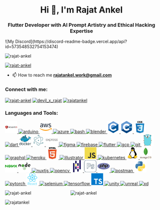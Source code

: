 <h1 align="center">Hi 👋, I'm Rajat Ankel</h1>
<h3 align="center">Flutter Developer with AI Prompt Artistry and Ethical Hacking Expertise</h3>
![My Discord](https://discord-readme-badge.vercel.app/api?id=573548532754153474)
<br>
<p align="left"> <img
        src="https://komarev.com/ghpvc/?username=rajat-ankel&label=Profile%20views&color=0e75b6&style=flat"
        alt="rajat-ankel" /> </p>

<p align="left"> <a href="https://github.com/ryo-ma/github-profile-trophy"><img
            src="https://github-profile-trophy.vercel.app/?username=rajat-ankel" alt="rajat-ankel" /></a> </p>

- 📫 How to reach me **rajatankel.work@gmail.com**

<h3 align="left">Connect with me:</h3>
<p align="left">
    <a href="https://linkedin.com/in/rajat-ankel" target="blank"><img align="center"
            src="https://raw.githubusercontent.com/rahuldkjain/github-profile-readme-generator/master/src/images/icons/Social/linked-in-alt.svg"
            alt="rajat-ankel" height="30" width="40" /></a>
    <a href="https://instagram.com/devil_x_rajat" target="blank"><img align="center"
            src="https://raw.githubusercontent.com/rahuldkjain/github-profile-readme-generator/master/src/images/icons/Social/instagram.svg"
            alt="devil_x_rajat" height="30" width="40" /></a>
    <a href="https://www.leetcode.com/rajatankel" target="blank"><img align="center"
            src="https://raw.githubusercontent.com/rahuldkjain/github-profile-readme-generator/master/src/images/icons/Social/leet-code.svg"
            alt="rajatankel" height="30" width="40" /></a>
</p>

<h3 align="left">Languages and Tools:</h3>
<p align="left"> <a href="https://angular.io" target="_blank" rel="noreferrer"> <img
            src="https://raw.githubusercontent.com/devicons/devicon/master/icons/angularjs/angularjs-original-wordmark.svg"
            alt="angularjs" width="40" height="40" /> </a> <a href="https://www.arduino.cc/" target="_blank"
        rel="noreferrer"> <img src="https://cdn.worldvectorlogo.com/logos/arduino-1.svg" alt="arduino" width="40"
            height="40" /> </a> <a href="https://aws.amazon.com" target="_blank" rel="noreferrer"> <img
            src="https://raw.githubusercontent.com/devicons/devicon/master/icons/amazonwebservices/amazonwebservices-original-wordmark.svg"
            alt="aws" width="40" height="40" /> </a> <a href="https://azure.microsoft.com/en-in/" target="_blank"
        rel="noreferrer"> <img src="https://www.vectorlogo.zone/logos/microsoft_azure/microsoft_azure-icon.svg"
            alt="azure" width="40" height="40" /> </a> <a href="https://www.gnu.org/software/bash/" target="_blank"
        rel="noreferrer"> <img src="https://www.vectorlogo.zone/logos/gnu_bash/gnu_bash-icon.svg" alt="bash" width="40"
            height="40" /> </a> <a href="https://www.blender.org/" target="_blank" rel="noreferrer"> <img
            src="https://download.blender.org/branding/community/blender_community_badge_white.svg" alt="blender"
            width="40" height="40" /> </a> <a href="https://www.cprogramming.com/" target="_blank" rel="noreferrer">
        <img src="https://raw.githubusercontent.com/devicons/devicon/master/icons/c/c-original.svg" alt="c" width="40"
            height="40" /> </a> <a href="https://www.w3schools.com/cpp/" target="_blank" rel="noreferrer"> <img
            src="https://raw.githubusercontent.com/devicons/devicon/master/icons/cplusplus/cplusplus-original.svg"
            alt="cplusplus" width="40" height="40" /> </a> <a href="https://www.w3schools.com/css/" target="_blank"
        rel="noreferrer"> <img
            src="https://raw.githubusercontent.com/devicons/devicon/master/icons/css3/css3-original-wordmark.svg"
            alt="css3" width="40" height="40" /> </a> <a href="https://dart.dev" target="_blank" rel="noreferrer"> <img
            src="https://www.vectorlogo.zone/logos/dartlang/dartlang-icon.svg" alt="dart" width="40" height="40" /> </a>
    <a href="https://www.docker.com/" target="_blank" rel="noreferrer"> <img
            src="https://raw.githubusercontent.com/devicons/devicon/master/icons/docker/docker-original-wordmark.svg"
            alt="docker" width="40" height="40" /> </a> <a href="https://www.electronjs.org" target="_blank"
        rel="noreferrer"> <img
            src="https://raw.githubusercontent.com/devicons/devicon/master/icons/electron/electron-original.svg"
            alt="electron" width="40" height="40" /> </a> <a href="https://expressjs.com" target="_blank"
        rel="noreferrer"> <img
            src="https://raw.githubusercontent.com/devicons/devicon/master/icons/express/express-original-wordmark.svg"
            alt="express" width="40" height="40" /> </a> <a href="https://www.figma.com/" target="_blank"
        rel="noreferrer"> <img src="https://www.vectorlogo.zone/logos/figma/figma-icon.svg" alt="figma" width="40"
            height="40" /> </a> <a href="https://firebase.google.com/" target="_blank" rel="noreferrer"> <img
            src="https://www.vectorlogo.zone/logos/firebase/firebase-icon.svg" alt="firebase" width="40" height="40" />
    </a> <a href="https://flutter.dev" target="_blank" rel="noreferrer"> <img
            src="https://www.vectorlogo.zone/logos/flutterio/flutterio-icon.svg" alt="flutter" width="40" height="40" />
    </a> <a href="https://cloud.google.com" target="_blank" rel="noreferrer"> <img
            src="https://www.vectorlogo.zone/logos/google_cloud/google_cloud-icon.svg" alt="gcp" width="40"
            height="40" /> </a> <a href="https://git-scm.com/" target="_blank" rel="noreferrer"> <img
            src="https://www.vectorlogo.zone/logos/git-scm/git-scm-icon.svg" alt="git" width="40" height="40" /> </a> <a
        href="https://golang.org" target="_blank" rel="noreferrer"> <img
            src="https://raw.githubusercontent.com/devicons/devicon/master/icons/go/go-original.svg" alt="go" width="40"
            height="40" /> </a> <a href="https://graphql.org" target="_blank" rel="noreferrer"> <img
            src="https://www.vectorlogo.zone/logos/graphql/graphql-icon.svg" alt="graphql" width="40" height="40" />
    </a> <a href="https://heroku.com" target="_blank" rel="noreferrer"> <img
            src="https://www.vectorlogo.zone/logos/heroku/heroku-icon.svg" alt="heroku" width="40" height="40" /> </a>
    <a href="https://www.w3.org/html/" target="_blank" rel="noreferrer"> <img
            src="https://raw.githubusercontent.com/devicons/devicon/master/icons/html5/html5-original-wordmark.svg"
            alt="html5" width="40" height="40" /> </a> <a href="https://www.adobe.com/in/products/illustrator.html"
        target="_blank" rel="noreferrer"> <img
            src="https://www.vectorlogo.zone/logos/adobe_illustrator/adobe_illustrator-icon.svg" alt="illustrator"
            width="40" height="40" /> </a> <a href="https://developer.mozilla.org/en-US/docs/Web/JavaScript"
        target="_blank" rel="noreferrer"> <img
            src="https://raw.githubusercontent.com/devicons/devicon/master/icons/javascript/javascript-original.svg"
            alt="javascript" width="40" height="40" /> </a> <a href="https://kubernetes.io" target="_blank"
        rel="noreferrer"> <img src="https://www.vectorlogo.zone/logos/kubernetes/kubernetes-icon.svg" alt="kubernetes"
            width="40" height="40" /> </a> <a href="https://www.linux.org/" target="_blank" rel="noreferrer"> <img
            src="https://raw.githubusercontent.com/devicons/devicon/master/icons/linux/linux-original.svg" alt="linux"
            width="40" height="40" /> </a> <a href="https://www.mongodb.com/" target="_blank" rel="noreferrer"> <img
            src="https://raw.githubusercontent.com/devicons/devicon/master/icons/mongodb/mongodb-original-wordmark.svg"
            alt="mongodb" width="40" height="40" /> </a> <a href="https://www.nginx.com" target="_blank"
        rel="noreferrer"> <img
            src="https://raw.githubusercontent.com/devicons/devicon/master/icons/nginx/nginx-original.svg" alt="nginx"
            width="40" height="40" /> </a> <a href="https://nodejs.org" target="_blank" rel="noreferrer"> <img
            src="https://raw.githubusercontent.com/devicons/devicon/master/icons/nodejs/nodejs-original-wordmark.svg"
            alt="nodejs" width="40" height="40" /> </a> <a href="https://nuxtjs.org/" target="_blank" rel="noreferrer">
        <img src="https://www.vectorlogo.zone/logos/nuxtjs/nuxtjs-icon.svg" alt="nuxtjs" width="40" height="40" /> </a>
    <a href="https://opencv.org/" target="_blank" rel="noreferrer"> <img
            src="https://www.vectorlogo.zone/logos/opencv/opencv-icon.svg" alt="opencv" width="40" height="40" /> </a>
    <a href="https://pandas.pydata.org/" target="_blank" rel="noreferrer"> <img
            src="https://raw.githubusercontent.com/devicons/devicon/2ae2a900d2f041da66e950e4d48052658d850630/icons/pandas/pandas-original.svg"
            alt="pandas" width="40" height="40" /> </a> <a href="https://www.photoshop.com/en" target="_blank"
        rel="noreferrer"> <img
            src="https://raw.githubusercontent.com/devicons/devicon/master/icons/photoshop/photoshop-line.svg"
            alt="photoshop" width="40" height="40" /> </a> <a href="https://www.php.net" target="_blank"
        rel="noreferrer"> <img
            src="https://raw.githubusercontent.com/devicons/devicon/master/icons/php/php-original.svg" alt="php"
            width="40" height="40" /> </a> <a href="https://postman.com" target="_blank" rel="noreferrer"> <img
            src="https://www.vectorlogo.zone/logos/getpostman/getpostman-icon.svg" alt="postman" width="40"
            height="40" /> </a> <a href="https://www.python.org" target="_blank" rel="noreferrer"> <img
            src="https://raw.githubusercontent.com/devicons/devicon/master/icons/python/python-original.svg"
            alt="python" width="40" height="40" /> </a> <a href="https://pytorch.org/" target="_blank" rel="noreferrer">
        <img src="https://www.vectorlogo.zone/logos/pytorch/pytorch-icon.svg" alt="pytorch" width="40" height="40" />
    </a> <a href="https://reactjs.org/" target="_blank" rel="noreferrer"> <img
            src="https://raw.githubusercontent.com/devicons/devicon/master/icons/react/react-original-wordmark.svg"
            alt="react" width="40" height="40" /> </a> <a href="https://www.selenium.dev" target="_blank"
        rel="noreferrer"> <img
            src="https://raw.githubusercontent.com/detain/svg-logos/780f25886640cef088af994181646db2f6b1a3f8/svg/selenium-logo.svg"
            alt="selenium" width="40" height="40" /> </a> <a href="https://www.tensorflow.org" target="_blank"
        rel="noreferrer"> <img src="https://www.vectorlogo.zone/logos/tensorflow/tensorflow-icon.svg" alt="tensorflow"
            width="40" height="40" /> </a> <a href="https://www.typescriptlang.org/" target="_blank" rel="noreferrer">
        <img src="https://raw.githubusercontent.com/devicons/devicon/master/icons/typescript/typescript-original.svg"
            alt="typescript" width="40" height="40" /> </a> <a href="https://unity.com/" target="_blank"
        rel="noreferrer"> <img src="https://www.vectorlogo.zone/logos/unity3d/unity3d-icon.svg" alt="unity" width="40"
            height="40" /> </a> <a href="https://unrealengine.com/" target="_blank" rel="noreferrer"> <img
            src="https://raw.githubusercontent.com/kenangundogan/fontisto/036b7eca71aab1bef8e6a0518f7329f13ed62f6b/icons/svg/brand/unreal-engine.svg"
            alt="unreal" width="40" height="40" /> </a> <a href="https://www.adobe.com/products/xd.html" target="_blank"
        rel="noreferrer"> <img src="https://cdn.worldvectorlogo.com/logos/adobe-xd.svg" alt="xd" width="40"
            height="40" /> </a> </p>




<div style="display: flex; justify-content: left;">
    <img src="https://github-readme-stats.vercel.app/api/top-langs?username=rajat-ankel&show_icons=true&locale=en&layout=compact"
        alt="rajat-ankel" style="width: 300px; max-height: 200px;" />
    <img src="https://github-readme-streak-stats.herokuapp.com/?user=rajat-ankel&" alt="rajat-ankel"
        style="width: 400px; max-height: 200px;" />
</div>
<p><a href="https://www.buymeacoffee.com/rajatankel"> <img align="left"
            src="https://cdn.buymeacoffee.com/buttons/v2/default-yellow.png" height="50" width="210"
            alt="rajatankel" /></a></p><br><br>
